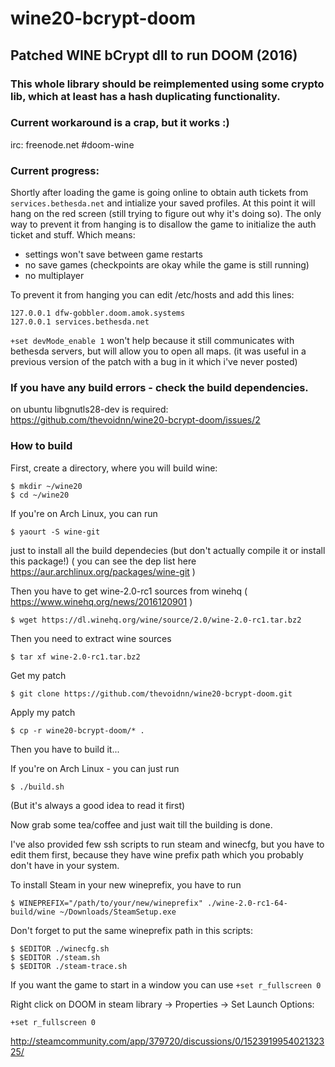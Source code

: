 # wine20-bcrypt-doom
## Patched WINE bCrypt dll to run DOOM (2016)

### This whole library should be reimplemented using some crypto lib, which at least has a hash duplicating functionality.
### Current workaround is a crap, but it works :)

irc: freenode.net #doom-wine

### Current progress:

Shortly after loading the game is going online to obtain auth tickets from `services.bethesda.net` and intialize your saved profiles.
At this point it will hang on the red screen (still trying to figure out why it's doing so).
The only way to prevent it from hanging is to disallow the game to initialize the auth ticket and stuff.
Which means:
- settings won't save between game restarts
- no save games (checkpoints are okay while the game is still running)
- no multiplayer

To prevent it from hanging you can edit /etc/hosts and add this lines:

    127.0.0.1 dfw-gobbler.doom.amok.systems
    127.0.0.1 services.bethesda.net

`+set devMode_enable 1` won't help because it still communicates with bethesda servers, but will allow you to open all maps.
(it was useful in a previous version of the patch with a bug in it which i've never posted)

### If you have any build errors - check the build dependencies.
on ubuntu libgnutls28-dev is required: https://github.com/thevoidnn/wine20-bcrypt-doom/issues/2

### How to build

First, create a directory, where you will build wine:
```
$ mkdir ~/wine20
$ cd ~/wine20
```

If you're on Arch Linux, you can run
```
$ yaourt -S wine-git
```
just to install all the build dependecies (but don't actually compile it or install this package!)
( you can see the dep list here https://aur.archlinux.org/packages/wine-git )

Then you have to get wine-2.0-rc1 sources from winehq ( https://www.winehq.org/news/2016120901 )
```
$ wget https://dl.winehq.org/wine/source/2.0/wine-2.0-rc1.tar.bz2
```

Then you need to extract wine sources
```
$ tar xf wine-2.0-rc1.tar.bz2
```

Get my patch
```
$ git clone https://github.com/thevoidnn/wine20-bcrypt-doom.git
```

Apply my patch
```
$ cp -r wine20-bcrypt-doom/* .
```

Then you have to build it...

If you're on Arch Linux - you can just run
```
$ ./build.sh
```

(But it's always a good idea to read it first)

Now grab some tea/coffee and just wait till the building is done.


I've also provided few ssh scripts to run steam and winecfg,
but you have to edit them first, because they have wine prefix path
which you probably don't have in your system.

To install Steam in your new wineprefix, you have to run

    $ WINEPREFIX="/path/to/your/new/wineprefix" ./wine-2.0-rc1-64-build/wine ~/Downloads/SteamSetup.exe

Don't forget to put the same wineprefix path in this scripts:

    $ $EDITOR ./winecfg.sh
    $ $EDITOR ./steam.sh
    $ $EDITOR ./steam-trace.sh

If you want the game to start in a window you can use `+set r_fullscreen 0`

Right click on DOOM in steam library -> Properties -> Set Launch Options:

    +set r_fullscreen 0


http://steamcommunity.com/app/379720/discussions/0/152391995402132325/

